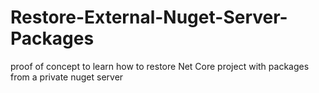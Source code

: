 # Restore-External-Nuget-Server-Packages
proof of concept to learn how to restore Net Core project with packages from a private nuget server
